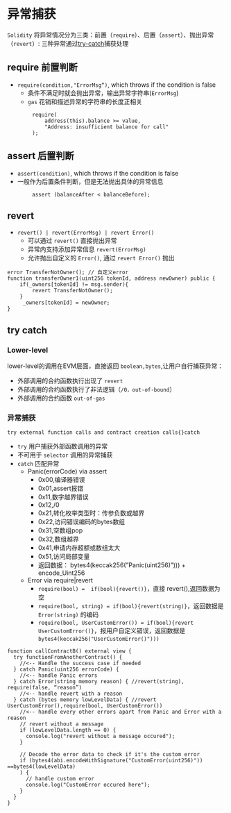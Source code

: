 # 异常捕获
`Solidity` 将异常情况分为三类：前置（`require`）、后置（`assert`）、抛出异常（`revert`）:
三种异常通过[try-catch](https://www.rareskills.io/post/try-catch-solidity)捕获处理
## require 前置判断
- `require(condition,"ErrorMsg“)`, which throws if the condition is false
  - 条件不满足时就会抛出异常，输出异常字符串(`ErrorMsg`)
  - `gas` 花销和描述异常的字符串的长度正相关
```solidity
        require(
            address(this).balance >= value,
            "Address: insufficient balance for call"
        );
```
## assert 后置判断
- `assert(condition)`, which throws if the condition is false
- 一般作为后置条件判断，但是无法抛出具体的异常信息
```solidity
        assert (balanceAfter < balanceBefore);
```
## revert
- `revert() | revert(ErrorMsg) | revert Error()`
  - 可以通过 `revert()` 直接抛出异常
  - 异常内支持添加异常信息 `revert(ErrorMsg)`
  - 允许抛出自定义的 `Error()`, 通过 `revert Error()` 抛出
```solidity
error TransferNotOwner(); // 自定义error
function transferOwner1(uint256 tokenId, address newOwner) public {
    if(_owners[tokenId] != msg.sender){
        revert TransferNotOwner();
    }
     _owners[tokenId] = newOwner;
}
```
## try catch
### Lower-level
lower-level的调用在EVM层面，直接返回 `boolean,bytes`,让用户自行捕获异常：
- 外部调用的合约函数执行出现了 `revert`
- 外部调用的合约函数执行了非法逻辑（`/0，out-of-bound`）
- 外部调用的合约函数 `out-of-gas`
### 异常捕获
`try external function calls and contract creation calls{}catch`
- `try` 用户捕获外部函数调用的异常
- 不可用于 `selector` 调用的异常捕获
- `catch` 匹配异常
  - Panic(errorCode) via assert
    - 0x00,编译器错误
    - 0x01,assert报错
    - 0x11,数字越界错误
    - 0x12,/0
    - 0x21,转化枚举类型时：传参负数或越界
    - 0x22,访问错误编码的bytes数组
    - 0x31,空数组pop
    - 0x32,数组越界
    - 0x41,申请内存超额或数组太大
    - 0x51,访问局部变量
    - 返回数据： bytes4(keccak256(”Panic(uint256)”))) + encode_Uint256
  - Error via require|revert
    - `require(bool) =  if(bool){revert()}`，直接 revert(),返回数据为空
    - `require(bool, string) = if(bool){revert(string)}`，返回数据是 `Error(string)` 的编码
    - `require(bool, UserCustomError()) = if(bool){revert UserCustomError()}`，报用户自定义错误，返回数据是 `bytes4(keccak256("UserCustomError()")))`
```solidity
function callContractB() external view {
  try functionFromAnotherContract() {
    //<-- Handle the success case if needed
  } catch Panic(uint256 errorCode) {
    //<-- handle Panic errors
  } catch Error(string memory reason) { //revert(string), require(false, “reason”)
    //<-- handle revert with a reason
  } catch (bytes memory lowLevelData) { //revert UserCustomError(),require(bool, UserCustomError())
    //<-- handle every other errors apart from Panic and Error with a reason
    // revert without a message
    if (lowLevelData.length == 0) {
      console.log("revert without a message occured");
    }

    // Decode the error data to check if it's the custom error
    if (bytes4(abi.encodeWithSignature("CustomError(uint256)")) ==bytes4(lowLevelData)
    ) {
      // handle custom error
      console.log("CustomError occured here");
    }
  }
}
```
